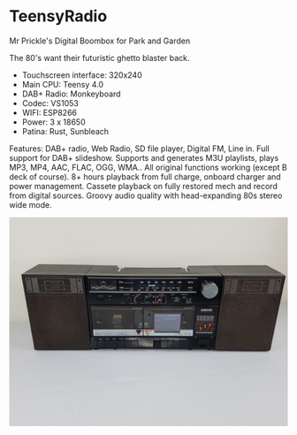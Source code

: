 # TeensyRadio
Mr Prickle's Digital Boombox for Park and Garden

The 80's want their futuristic ghetto blaster back.

- Touchscreen interface: 320x240
- Main CPU: Teensy 4.0
- DAB+ Radio: Monkeyboard
- Codec: VS1053
- WIFI: ESP8266
- Power: 3 x 18650
- Patina: Rust, Sunbleach

Features: DAB+ radio, Web Radio, SD file player, Digital FM, Line in.
Full support for DAB+ slideshow.
Supports and generates M3U playlists, plays MP3, MP4, AAC, FLAC, OGG, WMA.. 
All original functions working (except B deck of course).
8+ hours playback from full charge, onboard charger and power management.
Cassete playback on fully restored mech and record from digital sources.
Groovy audio quality with head-expanding 80s stereo wide mode.

![main](https://raw.githubusercontent.com/prickle/TeensyRadio/main/pics/1-complete.jpg)
